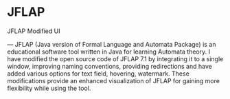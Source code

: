 # JFLAP
 JFLAP Modified UI

— JFLAP (Java version of Formal Language and Automata Package) is an educational software tool written in Java for learning Automata theory. I have modified the open source code of JFLAP 7.1 by integrating it to a single window, improving naming conventions, providing redirections and have added various options for text field, hovering, watermark.
These modifications provide an enhanced visualization of JFLAP for gaining more flexibility while using the tool. 
